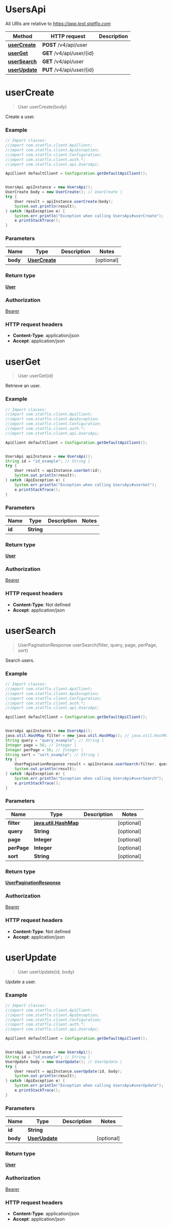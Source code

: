 # UsersApi

All URIs are relative to *https://app.test.statflo.com*

Method | HTTP request | Description
------------- | ------------- | -------------
[**userCreate**](UsersApi.md#userCreate) | **POST** /v4/api/user | 
[**userGet**](UsersApi.md#userGet) | **GET** /v4/api/user/{id} | 
[**userSearch**](UsersApi.md#userSearch) | **GET** /v4/api/user | 
[**userUpdate**](UsersApi.md#userUpdate) | **PUT** /v4/api/user/{id} | 

<a name="userCreate"></a>
# **userCreate**
> User userCreate(body)



Create a user.

### Example
```java
// Import classes:
//import com.statflo.client.ApiClient;
//import com.statflo.client.ApiException;
//import com.statflo.client.Configuration;
//import com.statflo.client.auth.*;
//import com.statflo.client.api.UsersApi;

ApiClient defaultClient = Configuration.getDefaultApiClient();


UsersApi apiInstance = new UsersApi();
UserCreate body = new UserCreate(); // UserCreate | 
try {
    User result = apiInstance.userCreate(body);
    System.out.println(result);
} catch (ApiException e) {
    System.err.println("Exception when calling UsersApi#userCreate");
    e.printStackTrace();
}
```

### Parameters

Name | Type | Description  | Notes
------------- | ------------- | ------------- | -------------
 **body** | [**UserCreate**](UserCreate.md)|  | [optional]

### Return type

[**User**](User.md)

### Authorization

[Bearer](../README.md#Bearer)

### HTTP request headers

 - **Content-Type**: application/json
 - **Accept**: application/json

<a name="userGet"></a>
# **userGet**
> User userGet(id)



Retrieve an user.

### Example
```java
// Import classes:
//import com.statflo.client.ApiClient;
//import com.statflo.client.ApiException;
//import com.statflo.client.Configuration;
//import com.statflo.client.auth.*;
//import com.statflo.client.api.UsersApi;

ApiClient defaultClient = Configuration.getDefaultApiClient();


UsersApi apiInstance = new UsersApi();
String id = "id_example"; // String | 
try {
    User result = apiInstance.userGet(id);
    System.out.println(result);
} catch (ApiException e) {
    System.err.println("Exception when calling UsersApi#userGet");
    e.printStackTrace();
}
```

### Parameters

Name | Type | Description  | Notes
------------- | ------------- | ------------- | -------------
 **id** | **String**|  |

### Return type

[**User**](User.md)

### Authorization

[Bearer](../README.md#Bearer)

### HTTP request headers

 - **Content-Type**: Not defined
 - **Accept**: application/json

<a name="userSearch"></a>
# **userSearch**
> UserPaginationResponse userSearch(filter, query, page, perPage, sort)



Search users.

### Example
```java
// Import classes:
//import com.statflo.client.ApiClient;
//import com.statflo.client.ApiException;
//import com.statflo.client.Configuration;
//import com.statflo.client.auth.*;
//import com.statflo.client.api.UsersApi;

ApiClient defaultClient = Configuration.getDefaultApiClient();


UsersApi apiInstance = new UsersApi();
java.util.HashMap filter = new java.util.HashMap(); // java.util.HashMap | 
String query = "query_example"; // String | 
Integer page = 56; // Integer | 
Integer perPage = 56; // Integer | 
String sort = "sort_example"; // String | 
try {
    UserPaginationResponse result = apiInstance.userSearch(filter, query, page, perPage, sort);
    System.out.println(result);
} catch (ApiException e) {
    System.err.println("Exception when calling UsersApi#userSearch");
    e.printStackTrace();
}
```

### Parameters

Name | Type | Description  | Notes
------------- | ------------- | ------------- | -------------
 **filter** | [**java.util.HashMap**](.md)|  | [optional]
 **query** | **String**|  | [optional]
 **page** | **Integer**|  | [optional]
 **perPage** | **Integer**|  | [optional]
 **sort** | **String**|  | [optional]

### Return type

[**UserPaginationResponse**](UserPaginationResponse.md)

### Authorization

[Bearer](../README.md#Bearer)

### HTTP request headers

 - **Content-Type**: Not defined
 - **Accept**: application/json

<a name="userUpdate"></a>
# **userUpdate**
> User userUpdate(id, body)



Update a user.

### Example
```java
// Import classes:
//import com.statflo.client.ApiClient;
//import com.statflo.client.ApiException;
//import com.statflo.client.Configuration;
//import com.statflo.client.auth.*;
//import com.statflo.client.api.UsersApi;

ApiClient defaultClient = Configuration.getDefaultApiClient();


UsersApi apiInstance = new UsersApi();
String id = "id_example"; // String | 
UserUpdate body = new UserUpdate(); // UserUpdate | 
try {
    User result = apiInstance.userUpdate(id, body);
    System.out.println(result);
} catch (ApiException e) {
    System.err.println("Exception when calling UsersApi#userUpdate");
    e.printStackTrace();
}
```

### Parameters

Name | Type | Description  | Notes
------------- | ------------- | ------------- | -------------
 **id** | **String**|  |
 **body** | [**UserUpdate**](UserUpdate.md)|  | [optional]

### Return type

[**User**](User.md)

### Authorization

[Bearer](../README.md#Bearer)

### HTTP request headers

 - **Content-Type**: application/json
 - **Accept**: application/json

